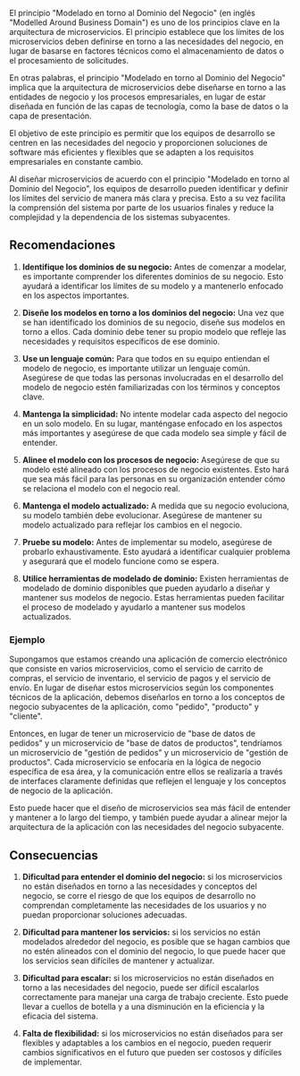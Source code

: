 El principio "Modelado en torno al Dominio del Negocio" (en inglés "Modelled Around Business Domain") es uno de los principios clave en la arquitectura de microservicios. El principio establece que los límites de los microservicios deben definirse en torno a las necesidades del negocio, en lugar de basarse en factores técnicos como el almacenamiento de datos o el procesamiento de solicitudes.

En otras palabras, el principio "Modelado en torno al Dominio del Negocio" implica que la arquitectura de microservicios debe diseñarse en torno a las entidades de negocio y los procesos empresariales, en lugar de estar diseñada en función de las capas de tecnología, como la base de datos o la capa de presentación.

El objetivo de este principio es permitir que los equipos de desarrollo se centren en las necesidades del negocio y proporcionen soluciones de software más eficientes y flexibles que se adapten a los requisitos empresariales en constante cambio.

Al diseñar microservicios de acuerdo con el principio "Modelado en torno al Dominio del Negocio", los equipos de desarrollo pueden identificar y definir los límites del servicio de manera más clara y precisa. Esto a su vez facilita la comprensión del sistema por parte de los usuarios finales y reduce la complejidad y la dependencia de los sistemas subyacentes.

## Recomendaciones

1. **Identifique los dominios de su negocio:** Antes de comenzar a modelar, es importante comprender los diferentes dominios de su negocio. Esto ayudará a identificar los límites de su modelo y a mantenerlo enfocado en los aspectos importantes.

2. **Diseñe los modelos en torno a los dominios del negocio:** Una vez que se han identificado los dominios de su negocio, diseñe sus modelos en torno a ellos. Cada dominio debe tener su propio modelo que refleje las necesidades y requisitos específicos de ese dominio.

3. **Use un lenguaje común:** Para que todos en su equipo entiendan el modelo de negocio, es importante utilizar un lenguaje común. Asegúrese de que todas las personas involucradas en el desarrollo del modelo de negocio estén familiarizadas con los términos y conceptos clave.

4. **Mantenga la simplicidad:** No intente modelar cada aspecto del negocio en un solo modelo. En su lugar, manténgase enfocado en los aspectos más importantes y asegúrese de que cada modelo sea simple y fácil de entender.

5. **Alinee el modelo con los procesos de negocio:** Asegúrese de que su modelo esté alineado con los procesos de negocio existentes. Esto hará que sea más fácil para las personas en su organización entender cómo se relaciona el modelo con el negocio real.

6. **Mantenga el modelo actualizado:** A medida que su negocio evoluciona, su modelo también debe evolucionar. Asegúrese de mantener su modelo actualizado para reflejar los cambios en el negocio.

7. **Pruebe su modelo:** Antes de implementar su modelo, asegúrese de probarlo exhaustivamente. Esto ayudará a identificar cualquier problema y asegurará que el modelo funcione como se espera.

8. **Utilice herramientas de modelado de dominio:** Existen herramientas de modelado de dominio disponibles que pueden ayudarlo a diseñar y mantener sus modelos de negocio. Estas herramientas pueden facilitar el proceso de modelado y ayudarlo a mantener sus modelos actualizados.

### Ejemplo
Supongamos que estamos creando una aplicación de comercio electrónico que consiste en varios microservicios, como el servicio de carrito de compras, el servicio de inventario, el servicio de pagos y el servicio de envío. En lugar de diseñar estos microservicios según los componentes técnicos de la aplicación, debemos diseñarlos en torno a los conceptos de negocio subyacentes de la aplicación, como "pedido", "producto" y "cliente".

Entonces, en lugar de tener un microservicio de "base de datos de pedidos" y un microservicio de "base de datos de productos", tendríamos un microservicio de "gestión de pedidos" y un microservicio de "gestión de productos". Cada microservicio se enfocaría en la lógica de negocio específica de esa área, y la comunicación entre ellos se realizaría a través de interfaces claramente definidas que reflejen el lenguaje y los conceptos de negocio de la aplicación.

Esto puede hacer que el diseño de microservicios sea más fácil de entender y mantener a lo largo del tiempo, y también puede ayudar a alinear mejor la arquitectura de la aplicación con las necesidades del negocio subyacente.

## Consecuencias

1. **Dificultad para entender el dominio del negocio:** si los microservicios no están diseñados en torno a las necesidades y conceptos del negocio, se corre el riesgo de que los equipos de desarrollo no comprendan completamente las necesidades de los usuarios y no puedan proporcionar soluciones adecuadas.

2. **Dificultad para mantener los servicios:** si los servicios no están modelados alrededor del negocio, es posible que se hagan cambios que no estén alineados con el dominio del negocio, lo que puede hacer que los servicios sean difíciles de mantener y actualizar.

3. **Dificultad para escalar:** si los microservicios no están diseñados en torno a las necesidades del negocio, puede ser difícil escalarlos correctamente para manejar una carga de trabajo creciente. Esto puede llevar a cuellos de botella y a una disminución en la eficiencia y la eficacia del sistema.

4. **Falta de flexibilidad:** si los microservicios no están diseñados para ser flexibles y adaptables a los cambios en el negocio, pueden requerir cambios significativos en el futuro que pueden ser costosos y difíciles de implementar.